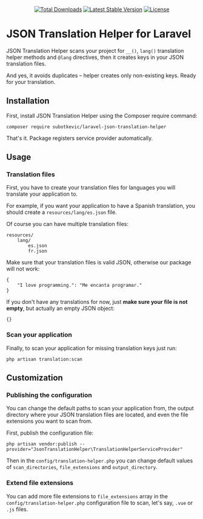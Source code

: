 <p align="center">
<a href="https://packagist.org/packages/subotkevic/laravel-json-translation-helper"><img src="https://poser.pugx.org/subotkevic/laravel-json-translation-helper/d/total.svg" alt="Total Downloads"></a>
<a href="https://packagist.org/packages/subotkevic/laravel-json-translation-helper"><img src="https://poser.pugx.org/subotkevic/laravel-json-translation-helper/v/stable.svg" alt="Latest Stable Version"></a>
<a href="https://packagist.org/packages/subotkevic/laravel-json-translation-helper"><img src="https://poser.pugx.org/subotkevic/laravel-json-translation-helper/license.svg" alt="License"></a>
</p>

# JSON Translation Helper for Laravel
JSON Translation Helper scans your project for `__()`, `lang()` translation helper methods and `@lang` directives, then it creates keys in your JSON translation files. 

And yes, it avoids duplicates – helper creates only non-existing keys. Ready for your translation.

## Installation

First, install JSON Translation Helper using the Composer require command:

```
composer require subotkevic/laravel-json-translation-helper
```

That's it. Package registers service provider automatically.

## Usage

### Translation files

First, you have to create your translation files for languages you will translate your application to. 

For example, if you want your application to have a Spanish translation, you should create a `resources/lang/es.json` file.

Of course you can have multiple translation files:
```
resources/
    lang/
        es.json
        fr.json
```

Make sure that your translation files is valid JSON, otherwise our package will not work:

```
{
    "I love programming.": "Me encanta programar."
}
```

If you don't have any translations for now, just **make sure your file is not empty**, but actually an empty JSON object:
```
{}
```

### Scan your application

Finally, to scan your application for missing translation keys just run:

```
php artisan translation:scan
```


## Customization

### Publishing the configuration

You can change the default paths to scan your application from, the output directory where your JSON translation files are located, and even the file extensions you want to scan from.

First, publish the configuration file:

```
php artisan vendor:publish --provider="JsonTranslationHelper\TranslationHelperServiceProvider"
```

Then in the `config/translation-helper.php` you can change default values of `scan_directories`, `file_extensions` and `output_directory`.

### Extend file extensions

You can add more file extensions to `file_extensions` array in the `config/translation-helper.php` configuration file to scan, let's say, `.vue` or `.js` files.